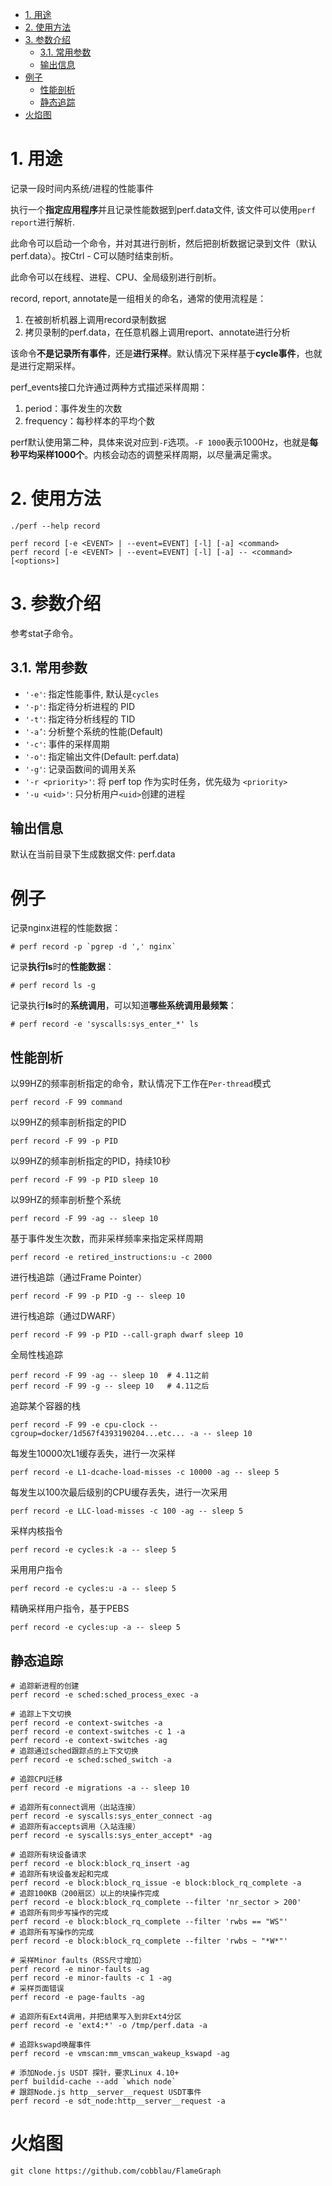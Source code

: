 
<!-- @import "[TOC]" {cmd="toc" depthFrom=1 depthTo=6 orderedList=false} -->

<!-- code_chunk_output -->

- [1. 用途](#1-用途)
- [2. 使用方法](#2-使用方法)
- [3. 参数介绍](#3-参数介绍)
  - [3.1. 常用参数](#31-常用参数)
  - [输出信息](#输出信息)
- [例子](#例子)
  - [性能剖析](#性能剖析)
  - [静态追踪](#静态追踪)
- [火焰图](#火焰图)

<!-- /code_chunk_output -->

# 1. 用途

记录一段时间内系统/进程的性能事件

执行一个**指定应用程序**并且记录性能数据到perf.data文件, 该文件可以使用`perf report`进行解析.

此命令可以启动一个命令，并对其进行剖析，然后把剖析数据记录到文件（默认perf.data）。按Ctrl - C可以随时结束剖析。

此命令可以在线程、进程、CPU、全局级别进行剖析。

record, report, annotate是一组相关的命名，通常的使用流程是：

1. 在被剖析机器上调用record录制数据
2. 拷贝录制的perf.data，在任意机器上调用report、annotate进行分析

该命令**不是记录所有事件**，还是**进行采样**。默认情况下采样基于**cycle事件**，也就是进行定期采样。

perf_events接口允许通过两种方式描述采样周期：

1. period：事件发生的次数
2. frequency：每秒样本的平均个数

perf默认使用第二种，具体来说对应到`-F`选项。`-F 1000`表示1000Hz，也就是**每秒平均采样1000个**。内核会动态的调整采样周期，以尽量满足需求。

# 2. 使用方法

```
./perf --help record
```

```
perf record [-e <EVENT> | --event=EVENT] [-l] [-a] <command>
perf record [-e <EVENT> | --event=EVENT] [-l] [-a] -- <command> [<options>]
```

# 3. 参数介绍

参考stat子命令。

## 3.1. 常用参数

* `'-e'`: 指定性能事件, 默认是`cycles`
* `'-p'`: 指定待分析进程的 PID 
* `'-t'`: 指定待分析线程的 TID
* `'-a’`: 分析整个系统的性能(Default) 
* `'-c'`: 事件的采样周期
* `'-o'`: 指定输出文件(Default: perf.data) 
* `'-g'`: 记录函数间的调用关系
* `'-r <priority>'`: 将 perf top 作为实时任务，优先级为 `<priority>`
* `'-u <uid>'`: 只分析用户`<uid>`创建的进程

## 输出信息

默认在当前目录下生成数据文件: perf.data


# 例子

记录nginx进程的性能数据：

```
# perf record -p `pgrep -d ',' nginx`
```

记录**执行ls**时的**性能数据**：


```
# perf record ls -g
```

记录执行**ls**时的**系统调用**，可以知道**哪些系统调用最频繁**：

```
# perf record -e 'syscalls:sys_enter_*' ls
```

## 性能剖析

以99HZ的频率剖析指定的命令，默认情况下工作在`Per-thread`模式

```
perf record -F 99 command
```

以99HZ的频率剖析指定的PID

```
perf record -F 99 -p PID
```

以99HZ的频率剖析指定的PID，持续10秒

```
perf record -F 99 -p PID sleep 10
```

以99HZ的频率剖析整个系统

```
perf record -F 99 -ag -- sleep 10
```

基于事件发生次数，而非采样频率来指定采样周期

```
perf record -e retired_instructions:u -c 2000
```

进行栈追踪（通过Frame Pointer）

```
perf record -F 99 -p PID -g -- sleep 10
```

进行栈追踪（通过DWARF）

```
perf record -F 99 -p PID --call-graph dwarf sleep 10
```

全局性栈追踪

```
perf record -F 99 -ag -- sleep 10  # 4.11之前
perf record -F 99 -g -- sleep 10   # 4.11之后
```
追踪某个容器的栈

```
perf record -F 99 -e cpu-clock --cgroup=docker/1d567f4393190204...etc... -a -- sleep 10
```

每发生10000次L1缓存丢失，进行一次采样

```
perf record -e L1-dcache-load-misses -c 10000 -ag -- sleep 5
```

每发生以100次最后级别的CPU缓存丢失，进行一次采用

```
perf record -e LLC-load-misses -c 100 -ag -- sleep 5 
```

采样内核指令

```
perf record -e cycles:k -a -- sleep 5 
```

采用用户指令

```
perf record -e cycles:u -a -- sleep 5
```

精确采样用户指令，基于PEBS

```
perf record -e cycles:up -a -- sleep 5 
```

## 静态追踪

```
# 追踪新进程的创建
perf record -e sched:sched_process_exec -a
 
# 追踪上下文切换
perf record -e context-switches -a
perf record -e context-switches -c 1 -a
perf record -e context-switches -ag
# 追踪通过sched跟踪点的上下文切换
perf record -e sched:sched_switch -a
 
# 追踪CPU迁移
perf record -e migrations -a -- sleep 10
 
# 追踪所有connect调用（出站连接）
perf record -e syscalls:sys_enter_connect -ag
# 追踪所有accepts调用（入站连接）
perf record -e syscalls:sys_enter_accept* -ag
 
# 追踪所有块设备请求
perf record -e block:block_rq_insert -ag
# 追踪所有块设备发起和完成
perf record -e block:block_rq_issue -e block:block_rq_complete -a
# 追踪100KB（200扇区）以上的块操作完成
perf record -e block:block_rq_complete --filter 'nr_sector > 200'
# 追踪所有同步写操作的完成
perf record -e block:block_rq_complete --filter 'rwbs == "WS"'
# 追踪所有写操作的完成
perf record -e block:block_rq_complete --filter 'rwbs ~ "*W*"'
 
# 采样Minor faults（RSS尺寸增加）
perf record -e minor-faults -ag
perf record -e minor-faults -c 1 -ag
# 采样页面错误
perf record -e page-faults -ag
 
# 追踪所有Ext4调用，并把结果写入到非Ext4分区
perf record -e 'ext4:*' -o /tmp/perf.data -a 
 
# 追踪kswapd唤醒事件
perf record -e vmscan:mm_vmscan_wakeup_kswapd -ag
 
# 添加Node.js USDT 探针，要求Linux 4.10+
perf buildid-cache --add `which node`
# 跟踪Node.js http__server__request USDT事件
perf record -e sdt_node:http__server__request -a 
```

# 火焰图

```
git clone https://github.com/cobblau/FlameGraph

```